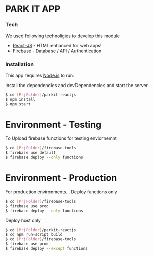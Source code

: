 # PARK IT APP



### Tech
We used following technoligies to develop this module

* [React-JS] - HTML enhanced for web apps!
* [Firebase] - Database / API / Authentication





### Installation

This app requires [Node.js](https://nodejs.org/)  to run.

Install the dependencies and devDependencies and start the server.

```sh
$ cd [PrjFolder]/parkit-reactjs
$ npm install
$ npm start
```
  
# Environment - Testing 
To Upload firebase functions for testing enviornemnt
```sh
$ cd [PrjFolder]/firebase-tools
$ firebase use default
$ firebase deploy --only functions
```

# Environment - Production
For production environments...
Deploy functions only

```sh
$ cd [PrjFolder]/firebase-tools
$ firebase use prod
$ firebase deploy --only functions
```

Deploy host only

```sh
$ cd [PrjFolder]/parkit-reactjs
$ cd npm run-script build
$ cd [PrjFolder]/firebase-tools
$ firebase use prod
$ firebase deploy --except functions
```




   [React-Js]: <https://reactjs.org/>
   [Firebase]: <http://firebase.google.com/>
  
